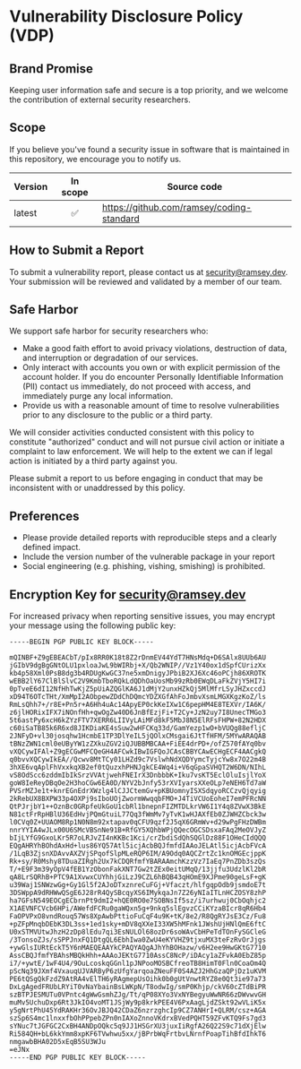 <!--
    This policy template was created using the HackerOne Policy Builder [1],
    with guidance from the National Telecommunications and Information
    Administration Coordinated Vulnerability Disclosure Template [2].
 -->

# Vulnerability Disclosure Policy (VDP)

## Brand Promise

<!--
    This is your brand promise. Its objective is to "demonstrate a clear, good
    faith commitment to customers and other stakeholders potentially impacted by
    security vulnerabilities" [2].
-->

Keeping user information safe and secure is a top priority, and we welcome the
contribution of external security researchers.

## Scope

<!--
    This is your initial scope. It tells vulnerability finders and reporters
    "which systems and capabilities are 'fair game' versus 'off limits'" [2].
    For software packages, this is often a list of currently maintained versions
    of the package.
-->

If you believe you've found a security issue in software that is maintained in
this repository, we encourage you to notify us.

| Version | In scope | Source code |
| ------- | :------: | ----------- |
| latest  | ✅        | https://github.com/ramsey/coding-standard |

## How to Submit a Report

<!--
    This is your communication process. It tells security researchers how to
    contact you to report a vulnerability. It may be a link to a web form that
    uses HTTPS for secure communication, or it may be an email address.
    Optionally, you may choose to include a PGP public key, so that researchers
    may send you encrypted messages.
-->

To submit a vulnerability report, please contact us at security@ramsey.dev.
Your submission will be reviewed and validated by a member of our team.

## Safe Harbor

<!--
    This section assures vulnerability finders and reporters that they will
    receive good faith responses to their good faith acts. In other words,
    "we will not take legal action if..." [2].
-->

We support safe harbor for security researchers who:

* Make a good faith effort to avoid privacy violations, destruction of data, and
  interruption or degradation of our services.
* Only interact with accounts you own or with explicit permission of the account
  holder. If you do encounter Personally Identifiable Information (PII) contact
  us immediately, do not proceed with access, and immediately purge any local
  information.
* Provide us with a reasonable amount of time to resolve vulnerabilities prior
  to any disclosure to the public or a third party.

We will consider activities conducted consistent with this policy to constitute
"authorized" conduct and will not pursue civil action or initiate a complaint to
law enforcement. We will help to the extent we can if legal action is initiated
by a third party against you.

Please submit a report to us before engaging in conduct that may be inconsistent
with or unaddressed by this policy.

## Preferences

<!--
    The preferences section sets expectations based on priority and submission
    volume, rather than legal objection or restriction [2].

    According to the NTIA [2]:

        This section is a living document that sets expectations for preferences
        and priorities, typically maintained by the support and engineering
        team. This can outline classes of vulnerabilities, reporting style
        (crash dumps, CVSS scoring, proof-of-concept, etc.), tools, etc. Too
        many preferences can set the wrong tone or make reporting findings
        difficult to navigate. This section also sets expectations to the
        researcher community for what types of issues are considered important
        or not.
-->

* Please provide detailed reports with reproducible steps and a clearly defined
  impact.
* Include the version number of the vulnerable package in your report
* Social engineering (e.g. phishing, vishing, smishing) is prohibited.

<!--
    References

    [1] HackerOne. Policy builder. Retrieved from https://hackerone.com/policy-builder/

    [2] NTIA Safety Working Group. 2016. "Early stage" coordinated vulnerability
    disclosure template: Version 1.1. (15 December 2016). Retrieved from
    https://www.ntia.doc.gov/files/ntia/publications/ntia_vuln_disclosure_early_stage_template.pdf
-->

## Encryption Key for security@ramsey.dev

For increased privacy when reporting sensitive issues, you may encrypt your
message using the following public key:

```
-----BEGIN PGP PUBLIC KEY BLOCK-----

mQINBF+Z9gEBEACbT/pIx8RR0K18t8Z2rDnmEV44YdT7HNsMdq+D6SAlx8UUb6AU
jGIbV9dgBgGNtOLU1pxloaJwL9bWIRbj+X/Qb2WNIP//Vz1Y40ox1dSpfCUrizXx
kb4p58Xml0PsB8dg3b4RDUgKwGC37ne5xmDnigyJPbiB2XJ6Xc46oPCjh86XROTK
wEBB2lY67ClBlSlvC2V9KmbTboRQkLdQDhOaUosMb99zRb0EWqDLaFkZVjY5HI7i
0pTveE6dI12NfHhTwKjZ5pUiAZQGlKA6J1dMjY2unxHZkQj5MlMfrLSyJHZxccdJ
xD94T6OTcTHt/XmMpI2AObpewZDdChDQmcYDZXGfAhFoJmbvXsmLMGXKgzKoZ/ls
RmLsQhh7+/r8E+Pn5r+A6Hh4uAc14ApyEP0ckKeIXw1C6pepHM4E8TEXVr/IA6K/
z6jlHORixIFX7iNOnfHh+qwOgZw40D6JnBfEzjFi+T2Cy+JzN2uy7I8UnecTMGo3
5t6astPy6xcH6kZYzFTV7XERR6LIIVyLAiMFd8kF5MbJ8N5ElRFsFHPW+82N2HDX
c60iSaTB85k6R6xd8JIKDiaKE4sSuw2wHFCKq33d/GamYezp1wO+bVUQg88efljC
2JNFyD+vl30josqhw1HcmbE1TP3DlYeIL5jQOlxCMsgai6JtTfHFM/5MYwARAQAB
tBNzZWN1cml0eUByYW1zZXkuZGV2iQJUBBMBCAA+FiEE4drPD+/ofZ570fAYq0bv
vXQCywIFAl+Z9gECGwMFCQeGH4AFCwkIBwIGFQoJCAsCBBYCAwECHgECF4AACgkQ
q0bvvXQCywIkEA//Qcwv8MtTCy01LHZd9c7VslwhNdXQDYymcTyjcYw8x7O22m4B
3hXE6vqAplFhVxxkqXB2ef0tQuzxhPHNJgkCE4Wq4i+V6qGpaSVHQT2W6DN/NIhL
vS8OdScc6zddmIbIkSrzVVAtjwehFNEIrX3DnbbbK+Iku7vsKT5EclOluIsjlYoX
goW8IeReyDBqOe2H3hoCGw6EA0D/NYV2bJnfy53rXVIyarsXXeOLp7eNEH6Td7aW
PVSrMZJe1t+knrEGnEdrXWzlg4lCJJCtemGv+pKBUomnyISXSdqyoRCCzvQjqyig
2kRebUX8BXPW33p4OXPj9sIboUOjZwormWwqqbFMO+J4TiVCUoEoheI7emPFRcNN
QtPJrjbY1++OznBc0GRpfeUkGoU1cbRl1bnepnFIZMTDLkrVW6I1Y4q8ZVwX3BkE
N81ctFrRpHBlU36EdHvjPQmGtuiL77Qq3fWmMv7yTvK1wHJAXfEb0ZJWHZCbck3w
l0CVq0Z+UUAOM8Rp1N0N8m92xtapav0qCFU9qzf2J5qX6GRmWv+d29wPgFHzDWBm
nnrYYIA4wJLx00U6SMcVBSnNe91B+RfGY5XQhbWPjQQecOGCSDsxaFAq2MeOVJyZ
bIjLYfG9GxoLKr5R7oLRJvZI4nKKBc1Kci/crZbdiSdQhSQGlDz88F1OHeCIdQQQ
EQgAHRYhBOhdAxHd+lus86YQ57Atl5icjAcbBQJfmfdIAAoJELAtl5icjAcbFVcA
/1LqB3ZjsnXDAvvAXZVjSPqofSlpMLeRQP6IM/A9Odq0AQCZrtZc1knOMGEcjppK
Rk+sy/R0Mshy8TDuaZIRgh2Ux7kCDQRfmfYBARAAmchKzzVz7IaEq7PnZDb3szQs
T/+E9F3m39yOpV4fEB1YzObonFakXNT7Gw2tZEx0eitUMqQ/13jjfu3UdzlKl2bR
qA8LrSQRhB+PTC9A1XvwxCUYhhjGiLzJ9CZL6hBQB43qHOmE9XJPme90geLsF+gK
u39Waj1SNWzwGg+Gy1Gl5f2AJoDTxznreCuFGj+Vfaczt/hlfgqpOdb9jsmdoE7t
3DSWppA9dRHWwQSgE6J28rR4QySBcqyXS6IMykqaJn7Z26yNIaITLnHCZOSY8zhP
ha7GFsN549EOCgECbrnPt9dmI2+hQE0RO0e7SOBNsIf5sz/i7urhwuj0CbOqhjc2
X1AEVNFCVcb6HPi/AWefdFCRu0gaWQxn5g+9nkq5slEgvzCCiKYzaBIcr8qR6Hb4
FaOPVPxO8vndRouq57Ws8XpAwbPttioFuCqF4u9K+tK/8e2/R8QgRYJsE3Cz/Fu8
+pZFpMnqbDEbK3DL3ss+1ed1sky+mDV8qXXeI33XW5hMFnk1JWshUjHNlQmE6ftC
U0xSTMVUtwJhzH2zDp8lEdu7qi3EsNULOl68ozDr6soWAvCbHPeTdTOnFySGCleG
/3TonsoZJs/sSPPJnxFQ1DtgQL6EbhIwa0ZwU4eKYVHZ9tjxuMX3teFzRvOrJjgs
+ywGlsIURtEckT5Y6nMAEQEAAYkCPAQYAQgAJhYhBOHazw/v6H2ee9HwGKtG7710
AssCBQJfmfYBAhsMBQkHhh+AAAoJEKtG7710AssC8NcP/iDAcy1aZFvkA0EbZ85p
i7/+ywtE/1wF4U4/9OuLcoskqGGnl1pJNPooMOSBCfreoTB8HimT0Fln0CoaOm4Q
pScNq39JXmf4VxauqUJVARByP6zUfgYarqoaZNeuFF0S4AZJ2HhGzaQPjDz1uKVM
PE6tQSgQkFzdZ9AtRA4vElTH6yRAgmepUsOihk0b0gUtVnwtRYZ8e0Qt3ie97a73
DxLgAgedFRUbLRYiT0vNaYbainBsLWKpN/T8odwIg/smP0Khjp/ckV60cZTdBiPR
szBTPJESMUTu0VPntc4gWwGsmhZJg/Tt/qP08XYo3VxNYBegyuWwNR66zDWvwvGH
muMv5UchuDxp6Rt3JkIO4voMT1JSjWy9p8krkPEE4V6PxAagLjdZSkt92wVLiK5x
y5gNrtPhU45YdRAKHr36OvJBJQ42CDaZ6nzrzghcIp9CZ7ANHrI+QLRM/csz+AGA
szSp6S4mc1lnxxfbOhPPpebZPn0nIAXoZnnoVKdrxBVedPQHT59ZFvKTQ9Fs7gd3
sYNuc7tJGFGC2CxBH4ANDpOQkc5q9JJ1HSGrXU3juxIiRgfA26Q22S9c71dXjElw
Ri584QH+bL6kkYmm8xpKF6TVwhwu5xx/jBPrbWqFrtbvLNrnfPoapTihBfdIhkT6
nmgawbBHA02D5xEqB5SU3WJu
=eJNx
-----END PGP PUBLIC KEY BLOCK-----
```

